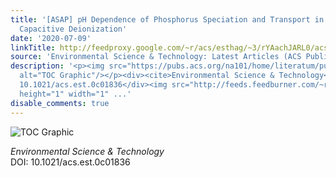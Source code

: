 ```yaml
---
title: '[ASAP] pH Dependence of Phosphorus Speciation and Transport in Flow-Electrode
  Capacitive Deionization'
date: '2020-07-09'
linkTitle: http://feedproxy.google.com/~r/acs/esthag/~3/rYAachJARL0/acs.est.0c01836
source: 'Environmental Science & Technology: Latest Articles (ACS Publications)'
description: '<p><img src="https://pubs.acs.org/na101/home/literatum/publisher/achs/journals/content/esthag/0/esthag.ahead-of-print/acs.est.0c01836/20200709/images/medium/es0c01836_0005.gif"
  alt="TOC Graphic"/></p><div><cite>Environmental Science & Technology</cite></div><div>DOI:
  10.1021/acs.est.0c01836</div><img src="http://feeds.feedburner.com/~r/acs/esthag/~4/rYAachJARL0"
  height="1" width="1" ...'
disable_comments: true
---
```

<p><img src="https://pubs.acs.org/na101/home/literatum/publisher/achs/journals/content/esthag/0/esthag.ahead-of-print/acs.est.0c01836/20200709/images/medium/es0c01836_0005.gif" alt="TOC Graphic"/></p><div><cite>Environmental Science & Technology</cite></div><div>DOI: 10.1021/acs.est.0c01836</div><img src="http://feeds.feedburner.com/~r/acs/esthag/~4/rYAachJARL0" height="1" width="1" ...